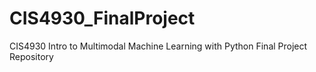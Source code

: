 # CIS4930_FinalProject
CIS4930 Intro to Multimodal Machine Learning with Python Final Project Repository
